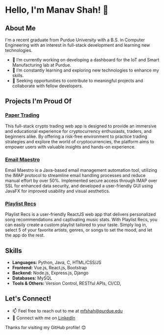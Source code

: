# Hello, I'm Manav Shah! 👋

## About Me
I'm a recent graduate from Purdue University with a B.S. in Computer Engineering with an interest in full-stack development and learning new technologies.

- 🔭 I’m currently working on developing a dashboard for the IoT and Smart Manufacturing lab at Purdue.
- 🌱 I’m constantly learning and exploring new technologies to enhance my skills.
- 💼 Seeking opportunities to contribute to meaningful projects and collaborate with fellow developers.

## Projects I'm Proud Of

### [Paper Trading](https://github.com/manavshah-boop/PaperTrading)
This full-stack crypto trading web app is designed to provide an immersive and educational experience for cryptocurrency enthusiasts, traders, and beginners alike. By offering a risk-free environment to practice trading strategies and explore the world of cryptocurrencies, the platform aims to empower users with valuable insights and hands-on experience.

### [Email Maestro](https://github.com/manavshah-boop/EmailMaestro)
Email Maestro is a Java-based email management automation tool, utilizing the IMAP protocol to streamline email handling processes and reduce manual effort by over 50%.  Implemented secure access through IMAP over SSL for enhanced data security, and developed a user-friendly GUI using JavaFX for improved usability and visual aesthetics.

### [Playlist Recs](link-to-repo)
Playlist Recs is a user-friendly ReactJS web app that delivers personalized song recommendations and captivating music stats. With Playlist Recs, you can easily create a custom playlist tailored to your taste. Simply log in, select 5 of your favorite artists, genres, or songs to set the mood, and let the app do the rest.

## Skills
- **Languages:** Python, Java, C, HTML/CSS/JS 
- **Frontend:** Vue.js, React.js, Bootstrap
- **Backend:** Node.js, Express.js, Django
- **Databases:** MySQL
- **Tools & Others:** Version Control, RESTful APIs, CI/CD, 

## Let's Connect!
- 📫 Feel free to reach out to me at mfshah@purdue.edu
- 🔗 Connect with me on [LinkedIn](https://www.linkedin.com/in/manavshah-1)

Thanks for visiting my GitHub profile! 😊
